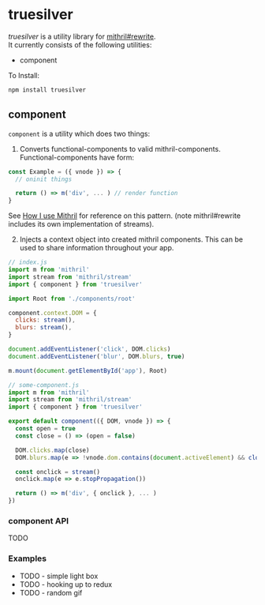 # truesilver
*truesilver* is a utility library for [mithril#rewrite](https://github.com/lhorie/mithril.js/tree/rewrite).  
It currently consists of the following utilities:  
* component  
  
To Install:
```bash
npm install truesilver
```
  
  
## component
`component` is a utility which does two things:  
  
 1) Converts functional-components to valid mithril-components. Functional-components have form:  
```js
const Example = ({ vnode }) => {
  // oninit things

  return () => m('div', ... ) // render function
}
```
See [How I use Mithril](https://james-forbes.com/?/posts/how-i-use-mithril) for reference on this pattern. (note mithril#rewrite includes its own implementation of streams).  

 2) Injects a context object into created mithril components. This can be used to share information throughout your app.  
```js
// index.js
import m from 'mithril'
import stream from 'mithril/stream'
import { component } from 'truesilver'

import Root from './components/root'

component.context.DOM = {
  clicks: stream(),
  blurs: stream(),
}

document.addEventListener('click', DOM.clicks)
document.addEventListener('blur', DOM.blurs, true)

m.mount(document.getElementById('app'), Root)
```
```js
// some-component.js
import m from 'mithril'
import stream from 'mithril/stream'
import { component } from 'truesilver'

export default component(({ DOM, vnode }) => {
  const open = true
  const close = () => (open = false)

  DOM.clicks.map(close)
  DOM.blurs.map(e => !vnode.dom.contains(document.activeElement) && close())

  const onclick = stream()
  onclick.map(e => e.stopPropagation())

  return () => m('div', { onclick }, ... )
})
```

### component API
TODO  

### Examples
* TODO - simple light box  
* TODO - hooking up to redux  
* TODO - random gif  
